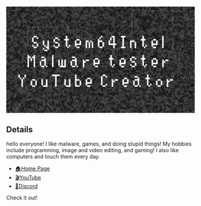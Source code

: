 ![Open Source at piennu777](https://github.com/System64Intel/System64Intel/blob/main/banaaa.png)

## Details

hello everyone!
I like malware, games, and doing stupid things!
My hobbies include programming, image and video editing, and gaming!
I also like computers and touch them every day.

* [🏠Home Page](http://piennu777.cf/)
* [🎬YouTube](https://www.youtube.com/channel/UC2vkUJsWbd5vOyOjALPyrRQ/featured)
* [🔷Discord](https://discord.io/piennu777)

Check it out!
